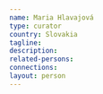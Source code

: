 ```yaml
---
name: Maria Hlavajová
type: curator
country: Slovakia
tagline:
description:
related-persons:
connections:
layout: person
---
```

